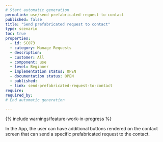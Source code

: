 ```yaml
---
# Start automatic generation
permalink: use/send-prefabricated-request-to-contact
published: false
title: "Send prefabricated request to contact"
type: scenario
toc: true
properties:
  - id: SC073
  - category: Manage Requests
  - description:
  - customer: All
  - component: use
  - level: Beginner
  - implementation status: OPEN
  - documentation status: OPEN
  - published:
  - link: send-prefabricated-request-to-contact
require:
required_by:
# End automatic generation

---
```


{% include warnings/feature-work-in-progress %}

In the App, the user can have additional buttons rendered on the contact screen that can send a specific prefabricated request to the contact.
